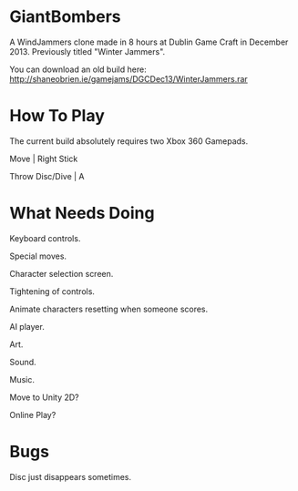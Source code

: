 GiantBombers
============

A WindJammers clone made in 8 hours at Dublin Game Craft in December 2013. Previously titled "Winter Jammers".

You can download an old build here: 
http://shaneobrien.ie/gamejams/DGCDec13/WinterJammers.rar


How To Play
============

The current build absolutely requires two Xbox 360 Gamepads.

Move            | Right Stick

Throw Disc/Dive | A


What Needs Doing
============

Keyboard controls.

Special moves.

Character selection screen.

Tightening of controls.

Animate characters resetting when someone scores.

AI player.

Art.

Sound.

Music.

Move to Unity 2D?

Online Play?


Bugs
============

Disc just disappears sometimes.

